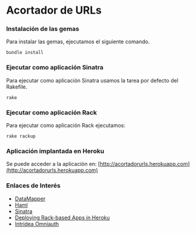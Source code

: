 # Acortador de URLs

### Instalación de las gemas
Para instalar las gemas, ejecutamos el siguiente comando.
```
bundle install
```

### Ejecutar como aplicación Sinatra
Para ejecutar como aplicación Sinatra usamos la tarea por defecto del Rakefile.
```
rake
```

### Ejecutar como aplicación Rack
Para ejecutar como aplicación Rack ejecutamos:
```
rake rackup
```

### Aplicación implantada en Heroku
Se puede acceder a la aplicación en:
[http://acortadorurls.herokuapp.com](http://acortadorurls.herokuapp.com)


### Enlaces de Interés

* [DataMapper](http://datamapper.org/getting-started.html)
* [Haml](http://haml.info/)
* [Sinatra](http://www.sinatrarb.com/)
* [Deploying Rack-based Apps in Heroku](https://devcenter.heroku.com/articles/rack)
* [Intridea Omniauth](https://github.com/intridea/omniauth)

